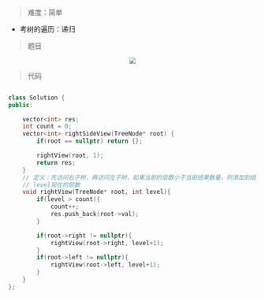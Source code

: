 > 难度：简单
- 考树的遍历：递归

> 题目
<div align="center" style="zoom:80%"><img src="./pic/199-1.png"></div>

> 代码

```cpp

class Solution {
public:

    vector<int> res;
    int count = 0;
    vector<int> rightSideView(TreeNode* root) {
        if(root == nullptr) return {};

        rightView(root, 1);
        return res;
    }
    // 定义：先访问右子树，再访问左子树，如果当前的层数小于当前结果数量，则添加到结果集合
    // level现在的层数
    void rightView(TreeNode* root, int level){
        if(level > count){
            count++;
            res.push_back(root->val);
        }

        if(root->right != nullptr){
            rightView(root->right, level+1);
        }
        if(root->left != nullptr){
            rightView(root->left, level+1);
        }
    }
};
```